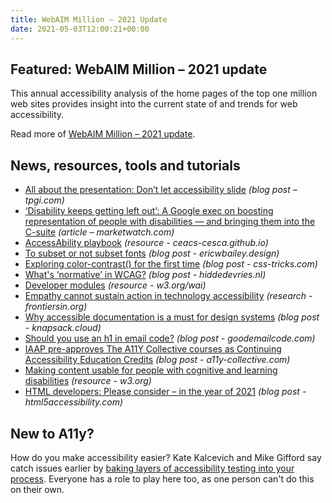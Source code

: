 ```yaml
---
title: WebAIM Million – 2021 Update
date: 2021-05-03T12:00:21+00:00
---
```


## Featured: WebAIM Million – 2021 update

This annual accessibility analysis of the home pages of the top one million web sites provides insight into the current state of and trends for web accessibility.

Read more of [WebAIM Million – 2021 update](https://webaim.org/blog/webaim-million-2021/).

## News, resources, tools and tutorials

- [All about the presentation: Don’t let accessibility slide](https://www.tpgi.com/all-about-the-presentation-dont-let-accessibility-slide/) *(blog post – tpgi.com)*
- [‘Disability keeps getting left out’: A Google exec on boosting representation of people with disabilities — and bringing them into the C-suite](https://www.marketwatch.com/story/disability-keeps-getting-left-out-a-google-exec-on-boosting-representation-of-people-with-disabilities-and-bringing-them-into-the-c-suite-11619206201) *(article – marketwatch.com)*
- [AccessAbility playbook](https://ceacs-cesca.github.io/playbook/) *(resource - ceacs-cesca.github.io)*
- [To subset or not subset fonts](https://ericwbailey.design/writing/to-subset-or-not-subset-fonts/) *(blog post - ericwbailey.design)*
- [Exploring color-contrast() for the first time](https://css-tricks.com/exploring-color-contrast-for-the-first-time/) *(blog post - css-tricks.com)*
- [What's ‘normative’ in WCAG?](https://hiddedevries.nl/en/blog/2021-04-27-whats-normative-in-wcag) *(blog post - hiddedevries.nl)*
- [Developer modules](https://www.w3.org/WAI/curricula/developer-modules/) *(resource - w3.org/wai)*
- [Empathy cannot sustain action in technology accessibility](https://www.frontiersin.org/articles/10.3389/fcomp.2021.617044/full) *(research - frontiersin.org)*
- [Why accessible documentation is a must for design systems](https://www.knapsack.cloud/blog/accessible-documentation-for-design-systems) *(blog post - knapsack.cloud)*
- [Should you use an h1 in email code?](https://www.goodemailcode.com/email-accessibility/should-you-use-an-h1-in-email-code) *(blog post - goodemailcode.com)*
- [IAAP pre-approves The A11Y Collective courses as Continuing Accessibility Education Credits](https://a11y-collective.com/blog/iaap-pre-approves-a11y-collection-courses/) *(blog post - a11y-collective.com)*
- [Making content usable for people with cognitive and learning disabilities](https://www.w3.org/TR/coga-usable/) *(resource - w3.org)*
- [HTML developers: Please consider – in the year of 2021](https://html5accessibility.com/stuff/2021/05/01/html-developers-please-consider-in-the-year-of-2021/) *(blog post - html5accessibility.com)*

## New to A11y?

How do you make accessibility easier? Kate Kalcevich and Mike Gifford say catch issues earlier by [baking layers of accessibility testing into your process](https://www.smashingmagazine.com/2021/04/bake-layers-accessibility-testing-process/). Everyone has a role to play here too, as one person can't do this on their own.
